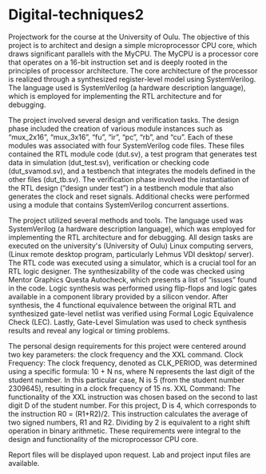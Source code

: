 # Digital-techniques2
Projectwork for the course at the University of Oulu. The objective of this project is to architect and design a simple microprocessor CPU core, which
draws significant parallels with the MyCPU. The MyCPU is a processor core that operates on a
16-bit instruction set and is deeply rooted in the principles of processor architecture. The core
architecture of the processor is realized through a synthesized register-level model using SystemVerilog. 
The language used is SystemVerilog (a hardware description language), which is employed for implementing the RTL architecture
and for debugging.

The project involved several design and verification tasks. The design phase included the
creation of various module instances such as “mux_2x16”, “mux_3x16”, “fu”, “ir”, “pc”, “rb”, and
“cu”. Each of these modules was associated with four SystemVerilog code files.
These files contained the RTL module code (dut.sv), a test program that generates test data in
simulation (dut_test.sv), verification or checking code (dut_svamod.sv), and a testbench that
integrates the models defined in the other files (dut_tb.sv).
The verification phase involved the instantiation of the RTL design (“design under test”) in a
testbench module that also generates the clock and reset signals. Additional checks were
performed using a module that contains SystemVerilog concurrent assertions.

The project utilized several methods and tools. The language used was SystemVerilog (a
hardware description language), which was employed for implementing the RTL architecture
and for debugging. All design tasks are executed on the university's (University of Oulu) Linux computing servers,
(Linux remote desktop program, particularly Lehmus VDI desktop/ server).
The RTL code was executed using a simulator, which is a crucial tool for an RTL logic designer.
The synthesizability of the code was checked using Mentor Graphics Questa Autocheck, which
presents a list of “issues” found in the code. Logic synthesis was performed using flip-flops and
logic gates available in a component library provided by a silicon vendor. After synthesis, the
4 functional equivalence between the original RTL and synthesized gate-level netlist was verified
using Formal Logic Equivalence Check (LEC). Lastly, Gate-Level Simulation was used to check
synthesis results and reveal any logical or timing problems.

The personal design requirements for this project were centered around two key parameters:
the clock frequency and the XXL command.
Clock Frequency: The clock frequency, denoted as CLK_PERIOD, was determined using a
specific formula: 10 + N ns, where N represents the last digit of the student number. In this
particular case, N is 5 (from the student number 2309645), resulting in a clock frequency of 15
ns.
XXL Command: The functionality of the XXL instruction was chosen based on the second to last
digit D of the student number. For this project, D is 4, which corresponds to the instruction R0 =
(R1+R2)/2. This instruction calculates the average of two signed numbers, R1 and R2. Dividing
by 2 is equivalent to a right shift operation in binary arithmetic.
These requirements were integral to the design and functionality of the microprocessor CPU
core.

Report files will be displayed upon request. Lab and project input files are available.
